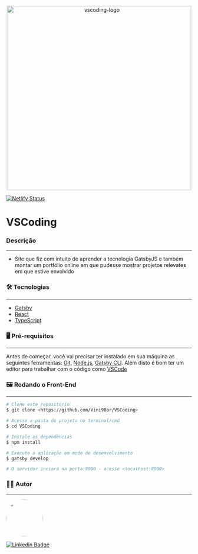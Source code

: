 <p align='center'>
  <img width="500" height="500" src='https://vscoding.com.br/static/main-c382b14fdd17008de94c1a5585b5f820.png' alt='vscoding-logo' />
</p>


[![Netlify Status](https://api.netlify.com/api/v1/badges/8656a29f-9e68-4f09-9781-369819a3fea7/deploy-status)](https://app.netlify.com/sites/vscoding/deploys)

# VSCoding

### Descrição
---
- Site que fiz com intuito de aprender a tecnologia GatsbyJS e também montar um portfólio online em que pudesse mostrar projetos relevates em que estive envolvido <br/>

### 🛠 Tecnologias
---
- [Gatsby](https://www.gatsbyjs.com/)
- [React](https://pt-br.reactjs.org/) 
- [TypeScript](https://www.typescriptlang.org/)

### 🖥 Pré-requisitos
---
Antes de começar, você vai precisar ter instalado em sua máquina as seguintes ferramentas:
[Git](https://git-scm.com), [Node.js](https://nodejs.org/en/), [Gatsby CLI](https://www.gatsbyjs.com/docs/quick-start/).
Além disto é bom ter um editor para trabalhar com o código como [VSCode](https://code.visualstudio.com/)

### 🖼 Rodando o Front-End 
---
```bash
# Clone este repositório
$ git clone <https://github.com/Vini98br/VSCoding>

# Acesse a pasta do projeto no terminal/cmd
$ cd VSCoding

# Instale as dependências
$ npm install

# Execute a aplicação em modo de desenvolvimento
$ gatsby develop

# O servidor inciará na porta:8000 - acesse <localhost:8000>
```


### 👨‍💻 Autor
---
<img style="border-radius: 50%;" src="https://media-exp1.licdn.com/dms/image/C4D03AQFslH0kG98L1g/profile-displayphoto-shrink_200_200/0?e=1605744000&v=beta&t=onuhbh3D7XgIss9C-dgILQ66w8deH7W_Ay7TI7WESMk" width="100px;" alt=""/>


[![Linkedin Badge](https://img.shields.io/badge/-Vinicius-blue?style=flat-square&logo=Linkedin&logoColor=white&link=https://www.linkedin.com/in/vinicius-soran%C3%A7o/)](https://www.linkedin.com/in/vinicius-soran%C3%A7o/)
